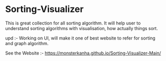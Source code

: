 # Sorting-Visualizer
This is great collection for all sorting algorithm.
It will help user to understand sorting algorithms with visualisation, how actually things sort.

upd :- Working on UI, will make it one of best website to refer for sorting and graph algorithm.


See the Website :- https://monsterkanha.github.io/Sorting-Visualizer-Main/
